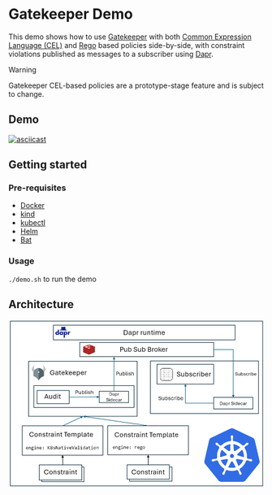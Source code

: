 # Gatekeeper Demo

This demo shows how to use [Gatekeeper](https://open-policy-agent.github.io/gatekeeper/) with both [Common Expression Language (CEL)](https://github.com/google/cel-spec) and [Rego](https://www.openpolicyagent.org/docs/latest/policy-language/) based policies side-by-side, with constraint violations published as messages to a subscriber using [Dapr](https://dapr.io/).

> [!WARNING]
> Gatekeeper CEL-based policies are a prototype-stage feature and is subject to change.

## Demo
[![asciicast](https://asciinema.org/a/617530.svg)](https://asciinema.org/a/617530)

## Getting started

### Pre-requisites
- [Docker](https://docs.docker.com/engine/install/)
- [kind](https://kind.sigs.k8s.io/)
- [kubectl](https://kubernetes.io/docs/reference/kubectl/)
- [Helm](https://helm.sh/docs/intro/install/)
- [Bat](https://github.com/sharkdp/bat)

### Usage
`./demo.sh` to run the demo

## Architecture
![Architecture](./images/arch.png)
